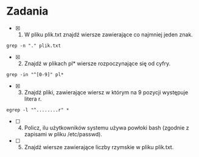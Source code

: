 # Zadania
* [x] 1. W pliku plik.txt znajdź wiersze zawierające co najmniej jeden znak.
```
grep -n "." plik.txt
```
* [x] 2. Znajdź w plikach pl* wiersze rozpoczynające się od cyfry.
```
grep -in "^[0-9]" pl*
```
* [x] 3. Znajdź pliki, zawierające wiersz w którym na 9 pozycji występuje litera r.
```
egrep -l "^........r" *
```
* [ ] 4. Policz, ilu użytkowników systemu używa powłoki bash (zgodnie z zapisami w pliku /etc/passwd).


* [ ] 5. Znajdź wiersze zawierające liczby rzymskie w pliku plik.txt.
